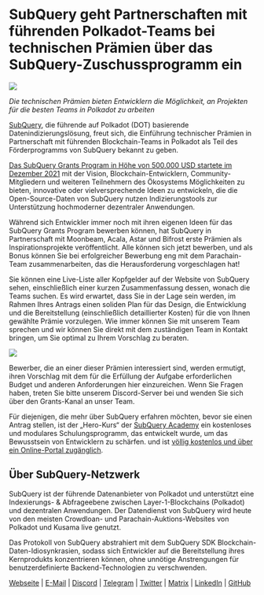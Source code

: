 # SubQuery geht Partnerschaften mit führenden Polkadot-Teams bei technischen Prämien über das SubQuery-Zuschussprogramm ein

![](https://miro.medium.com/max/1400/0*KlrhjUy3MRRT98OO)

_Die technischen Prämien bieten Entwicklern die Möglichkeit, an Projekten für die besten Teams in Polkadot zu arbeiten_

[SubQuery](https://subquery.network/), die führende auf Polkadot (DOT) basierende Datenindizierungslösung, freut sich, die Einführung technischer Prämien in Partnerschaft mit führenden Blockchain-Teams in Polkadot als Teil des Förderprogramms von SubQuery bekannt zu geben.

[Das SubQuery Grants Program in Höhe von 500.000 USD startete im Dezember 2021](https://subquery.medium.com/subquery-launches-500-000-grants-program-to-promote-polkadot-ecosystem-growth-9f04e6f67a3b) mit der Vision, Blockchain-Entwicklern, Community-Mitgliedern und weiteren Teilnehmern des Ökosystems Möglichkeiten zu bieten, innovative oder vielversprechende Ideen zu entwickeln, die die Open-Source-Daten von SubQuery nutzen Indizierungstools zur Unterstützung hochmoderner dezentraler Anwendungen.

Während sich Entwickler immer noch mit ihren eigenen Ideen für das SubQuery Grants Program bewerben können, hat SubQuery in Partnerschaft mit Moonbeam, Acala, Astar und Bifrost erste Prämien als Inspirationsprojekte veröffentlicht. Alle können sich jetzt bewerben, und als Bonus können Sie bei erfolgreicher Bewerbung eng mit dem Parachain-Team zusammenarbeiten, das die Herausforderung vorgeschlagen hat!

Sie können eine Live-Liste aller Kopfgelder auf der Website von SubQuery sehen, einschließlich einer kurzen Zusammenfassung dessen, wonach die Teams suchen. Es wird erwartet, dass Sie in der Lage sein werden, im Rahmen Ihres Antrags einen soliden Plan für das Design, die Entwicklung und die Bereitstellung (einschließlich detaillierter Kosten) für die von Ihnen gewählte Prämie vorzulegen. Wie immer können Sie mit unserem Team sprechen und wir können Sie direkt mit dem zuständigen Team in Kontakt bringen, um Sie optimal zu Ihrem Vorschlag zu beraten.

![](https://miro.medium.com/max/1400/0*o2m57G86Tyi2UWiQ)

Bewerber, die an einer dieser Prämien interessiert sind, werden ermutigt, ihren Vorschlag mit dem für die Erfüllung der Aufgabe erforderlichen Budget und anderen Anforderungen hier einzureichen. Wenn Sie Fragen haben, treten Sie bitte unserem Discord-Server bei und wenden Sie sich über den Grants-Kanal an unser Team.

Für diejenigen, die mehr über SubQuery erfahren möchten, bevor sie einen Antrag stellen, ist der „Hero-Kurs“ der [SubQuery Academy](https://subquery.medium.com/subquery-launches-the-subquery-academy-9505dc66a01) ein kostenloses und modulares Schulungsprogramm, das entwickelt wurde, um das Bewusstsein von Entwicklern zu schärfen. und ist [völlig kostenlos und über ein Online-Portal zugänglich](https://subquery.coassemble.com/unlock/dOKZW6O#/).

## Über SubQuery-Netzwerk

SubQuery ist der führende Datenanbieter von Polkadot und unterstützt eine Indexierungs- & Abfrageebene zwischen Layer-1-Blockchains (Polkadot) und dezentralen Anwendungen. Der Datendienst von SubQuery wird heute von den meisten Crowdloan- und Parachain-Auktions-Websites von Polkadot und Kusama live genutzt.

Das Protokoll von SubQuery abstrahiert mit dem SubQuery SDK Blockchain-Daten-Idiosynkrasien, sodass sich Entwickler auf die Bereitstellung ihres Kernprodukts konzentrieren können, ohne unnötige Anstrengungen für benutzerdefinierte Backend-Technologien zu verschwenden.

[Webseite](https://subquery.network/) | [E-Mail](hello@subquery.network) | [Discord](https://discord.com/invite/78zg8aBSMG) | [Telegram](https://t.me/subquerynetwork) | [Twitter](https://twitter.com/subquerynetwork) | [Matrix](https://matrix.to/#/#subquery:matrix.org) | [LinkedIn](https://www.linkedin.com/company/subquery) | [GitHub](https://github.com/subquery)
